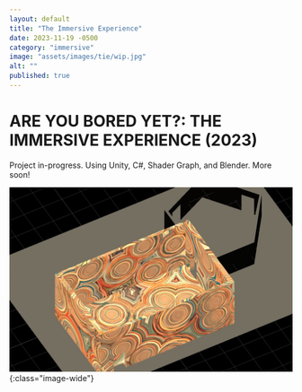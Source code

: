 ```yaml
---
layout: default
title: "The Immersive Experience"
date: 2023-11-19 -0500
category: "immersive"
image: "assets/images/tie/wip.jpg"
alt: ""
published: true
---
```


# ARE YOU BORED YET?: THE IMMERSIVE EXPERIENCE (2023)

Project in-progress. Using Unity, C#, Shader Graph, and Blender. More soon!

![](assets/images/tie/wip.jpg){:class="image-wide"}  
